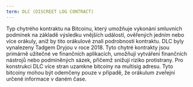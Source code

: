 ```yaml
---
term: DLC (DISCREET LOG CONTRACT)
---
```


Typ chytrého kontraktu na Bitcoinu, který umožňuje vykonání smluvních podmínek na základě výsledku vnějších událostí, ověřených jedním nebo více orákuly, aniž by tito orákulové znali podrobnosti kontraktu. DLC byly vynalezeny Tadgem Dryjou v roce 2018. Tyto chytré kontrakty jsou primárně užitečné ve finančních aplikacích, umožňují vytváření finančních nástrojů nebo podmíněných sázek, přičemž snižují riziko protistrany. Pro konstrukci DLC více stran uzamkne bitcoiny na multisig adresu. Tyto bitcoiny mohou být odemčeny pouze v případě, že orákulum zveřejní určené informace v daném čase.